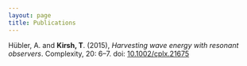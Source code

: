 ```yaml
---
layout: page
title: Publications
---
```


Hübler, A. and **Kirsh, T**. (2015), *Harvesting wave energy with resonant observers*. Complexity, 20: 6–7. doi: [10.1002/cplx.21675](http://onlinelibrary.wiley.com/doi/10.1002/cplx.21675/abstract;jsessionid=4800C3E5FB097542844354C18A9BCF0B.f02t01)
